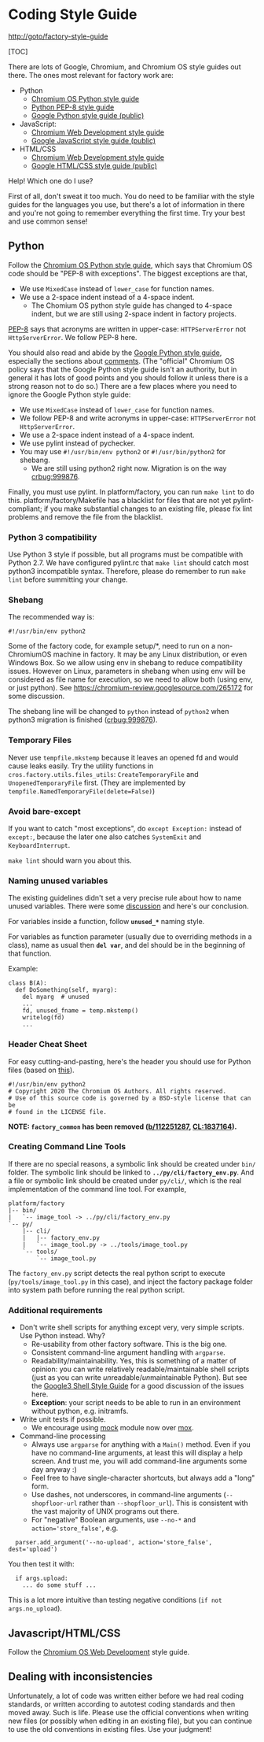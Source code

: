 # Coding Style Guide

<http://goto/factory-style-guide>

<!--* freshness: { owner: 'stimim' reviewed: '2020-03-23' } *-->

[TOC]

There are lots of Google, Chromium, and Chromium OS style guides out there. The
ones most relevant for factory work are:

*   Python
    *   [Chromium OS Python style
        guide](https://chromium.googlesource.com/chromiumos/docs/+/master/styleguide/python.md)
    *   [Python PEP-8 style guide](http://www.python.org/dev/peps/pep-0008/)
    *   [Google Python style guide
        (public)](https://google.github.io/styleguide/pyguide.html)
*   JavaScript:
    *   [Chromium Web Development style
        guide](https://chromium.googlesource.com/chromium/src/+/master/styleguide/web/web.md)
    *   [Google JavaScript style guide
        (public)](https://google.github.io/styleguide/javascriptguide.xml)
*   HTML/CSS
    *   [Chromium Web Development style
        guide](https://chromium.googlesource.com/chromium/src/+/master/styleguide/web/web.md)
    *   [Google HTML/CSS style guide
        (public)](https://google.github.io/styleguide/htmlcssguide.xml)

Help! Which one do I use?

First of all, don't sweat it too much. You do need to be familiar with the style
guides for the languages you use, but there's a lot of information in there and
you're not going to remember everything the first time. Try your best and use
common sense!

## Python

Follow the [Chromium OS Python style
guide](https://chromium.googlesource.com/chromiumos/docs/+/master/styleguide/python.md),
which says that Chromium OS code should be "PEP-8 with exceptions". The biggest
exceptions are that,

*   We use `MixedCase` instead of `lower_case` for function names.
*   We use a 2-space indent instead of a 4-space indent.
    - The Chomium OS python style guide has changed to 4-space indent, but we
      are still using 2-space indent in factory projects.

[PEP-8](http://www.python.org/dev/peps/pep-0008/#descriptive-naming-styles) says
that acronyms are written in upper-case: `HTTPServerError` not
`HttpServerError`. We follow PEP-8 here.

You should also read and abide by the [Google Python style
guide](https://google.github.io/styleguide/pyguide.html), especially the
sections about
[comments](https://google.github.io/styleguide/pyguide.html?showone=Comments#Comments).
(The "official" Chromium OS policy says that the Google Python style guide isn't
an authority, but in general it has lots of good points and you should follow it
unless there is a strong reason not to do so.) There are a few places where you
need to ignore the Google Python style guide:

*   We use `MixedCase` instead of `lower_case` for function names.
*   We follow PEP-8 and write acronyms in upper-case: `HTTPServerError` not
    `HttpServerError`.
*   We use a 2-space indent instead of a 4-space indent.
*   We use pylint instead of pychecker.
*   You may use `#!/usr/bin/env python2` or `#!/usr/bin/python2` for shebang.
    - We are still using python2 right now.  Migration is on the way
      [crbug:999876](http://crbug.com/999876).

Finally, you must use pylint. In platform/factory, you can run `make lint` to do
this. platform/factory/Makefile has a blacklist for files that are not yet
pylint-compliant; if you make substantial changes to an existing file, please
fix lint problems and remove the file from the blacklist.

### **Python 3 compatibility**

Use Python 3 style if possible, but all programs must be compatible with Python
2.7.  We have configured pylint.rc that `make lint` should catch most python3
incompatible syntax.  Therefore, please do remember to run `make lint` before
summitting your change.

### **Shebang**

The recommended way is:

`#!/usr/bin/env python2`

Some of the factory code, for example setup/\*, need to run on a non-ChromiumOS
machine in factory. It may be any Linux distribution, or even Windows Box. So we
allow using env in shebang to reduce compatibility issues. However on Linux,
parameters in shebang when using env will be considered as file name for
execution, so we need to allow both (using env, or just python). See
<https://chromium-review.googlesource.com/265172> for some discussion.

The shebang line will be changed to `python` instead of `python2` when python3
migration is finished ([crbug:999876](http://crbug.com/999876)).

### Temporary Files

Never use `tempfile.mkstemp` because it leaves an opened fd and would cause
leaks easily. Try the utility functions in `cros.factory.utils.files_utils`:
`CreateTemporaryFile` and `UnopenedTemporaryFile` first. (They are implemented
by `tempfile.NamedTemporaryFile(delete=False)`)

### Avoid bare-except

If you want to catch "most exceptions", do `except Exception:` instead of
`except:`, because the later one also catches `SystemExit` and
`KeyboardInterrupt`.

`make lint` should warn you about this.

### Naming unused variables

The existing guidelines didn't set a very precise rule about how to name unused
variables. There were some
[discussion](https://chromium-review.googlesource.com/#/c/409197/) and here's
our conclusion.

For variables inside a function, follow **`unused_*`** naming style.

For variables as function parameter (usually due to overriding methods in a
class), name as usual then **`del var`**, and del should be in the beginning of
that function.

Example:

```
class B(A):
  def DoSomething(self, myarg):
    del myarg  # unused
    ...
    fd, unused_fname = temp.mkstemp()
    writelog(fd)
    ...
```

### Header Cheat Sheet

For easy cutting-and-pasting, here's the header you should use for Python files
(based on
[this](https://chromium.googlesource.com/chromium/src/+/master/styleguide/c++/c++.md#file-headers)).

```
#!/usr/bin/env python2
# Copyright 2020 The Chromium OS Authors. All rights reserved.
# Use of this source code is governed by a BSD-style license that can be
# found in the LICENSE file.
```

**NOTE: `factory_common` has been removed ([b/112251287](http://b/112251287),
[CL:1837164](https://chromium-review.googlesource.com/c/chromiumos/platform/factory/+/1837164)).**

### Creating Command Line Tools

If there are no special reasons, a symbolic link should be created under `bin/`
folder. The symbolic link should be linked to **`../py/cli/factory_env.py`**.
And a file or symbolic link should be created under `py/cli/`, which is the real
implementation of the command line tool.  For example,

```
platform/factory
|-- bin/
|   `-- image_tool -> ../py/cli/factory_env.py
`-- py/
    |-- cli/
    |   |-- factory_env.py
    |   `-- image_tool.py -> ../tools/image_tool.py
    `-- tools/
        `-- image_tool.py
```

The `factory_env.py` script detects the real python script to execute
(`py/tools/image_tool.py` in this case), and inject the factory package folder
into system path before running the real python script.

### Additional requirements

*   Don't write shell scripts for anything except very, very simple scripts. Use
    Python instead. Why?
    *   Re-usability from other factory software. This is the big one.
    *   Consistent command-line argument handling with `argparse`.
    *   Readability/maintainability. Yes, this is something of a matter of
        opinion: you can write relatively readable/maintainable shell scripts
        (just as you can write *un*readable/*un*maintainable Python). But see
        the
        [Google3 Shell Style Guide](https://www.corp.google.com/eng/doc/shell.xml?showone=When_to_use_Shell#When_to_use_Shell)
        for a good discussion of the issues here.
    *   **Exception**: your script needs to be able to run in an environment
        without python, e.g. initramfs.
*   Write unit tests if possible.
    *   We encourage using [mock](https://pypi.python.org/pypi/mock) module now
        over [mox](https://code.google.com/p/pymox/wiki/MoxDocumentation).
*   Command-line processing
    *   Always use `argparse` for anything with a `Main()` method. Even if you
        have no command-line arguments, at least this will display a help
        screen. And trust me, you will add command-line arguments some day
        anyway :)
    *   Feel free to have single-character shortcuts, but always add a "long"
        form.
    *   Use dashes, not underscores, in command-line arguments
        (`--shopfloor-url` rather than `--shopfloor_url`). This is consistent
        with the vast majority of UNIX programs out there.
    *   For "negative" Boolean arguments, use `--no-*` and
        `action='store_false'`, e.g.

```
  parser.add_argument('--no-upload', action='store_false', dest='upload')
```

You then test it with:

```
  if args.upload:
    ... do some stuff ...
```

This is a lot more intuitive than testing negative conditions (`if not
args.no_upload`).

## Javascript/HTML/CSS

Follow the [Chromium OS Web
Development](https://chromium.googlesource.com/chromium/src/+/master/styleguide/web/web.md)
style guide.

## Dealing with inconsistencies

Unfortunately, a lot of code was written either before we had real coding
standards, or written according to autotest coding standards and then moved
away. Such is life. Please use the official conventions when writing new files
(or possibly when editing in an existing file), but you can continue to use the
old conventions in existing files. Use your judgment!

